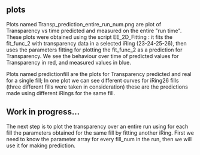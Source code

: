 ## plots
Plots named Transp_prediction_entire_run_num.png are plot of Transparency vs time predicted and measured on the entire "run time".
These plots were obtained using the script EE_2D_Fitting : it fits the fit_func_2 with transparency data in a selected iRing (23-24-25-26),
then uses the parameters fitting for plotting the fit_func_2 as a prediction for Transparency.
We see the behaviour over time of predicted values for Transparency in red, and measured values in blue.
  
Plots named predictionfill<num> are the plots for Transparency predicted and real for a single fill;
In one plot we can see different curves for iRing26 fills (three different fills were taken in consideration)
these are the predictions made using different iRings for the same fill.
 
## Work in progress...
The next step is to plot the transparency over an entire run using for each fill the parameters obtained for the same fill by fitting another iRing.
First we need to know the parameter array for every fill_num in the run, then we will use it for making prediction.

